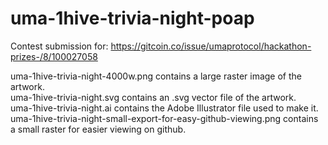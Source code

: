 # uma-1hive-trivia-night-poap

Contest submission for: https://gitcoin.co/issue/umaprotocol/hackathon-prizes-/8/100027058

uma-1hive-trivia-night-4000w.png contains a large raster image of the artwork.  
uma-1hive-trivia-night.svg contains an .svg vector file of the artwork.  
uma-1hive-trivia-night.ai contains the Adobe Illustrator file used to make it.  
uma-1hive-trivia-night-small-export-for-easy-github-viewing.png contains a small raster for easier viewing on github.
